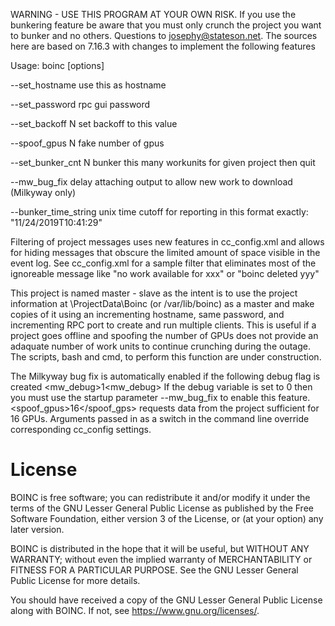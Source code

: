 WARNING - USE THIS PROGRAM AT YOUR OWN RISK. If you use the bunkering feature be aware
that you must only crunch the project you want to bunker and no others. Questions to josephy@stateson.net.
The sources here are based on 7.16.3 with changes to implement the following features

Usage: boinc [options]

--set_hostname <name>          use this as hostname
  
--set_password <password>      rpc gui password
  
--set_backoff N                set backoff to this value

--spoof_gpus N                 fake number of gpus

--set_bunker_cnt <project> N   bunker this many workunits for given project then quit
  
--mw_bug_fix                   delay attaching output to allow new work to download (Milkyway only)

--bunker_time_string <text>    unix time cutoff for reporting in this format exactly:  "11/24/2019T10:41:29"
                               
Filtering of project messages uses new features in cc_config.xml and allows for hiding messages that obscure the
limited amount of space visible in the event log.  See cc_config.xml for a sample filter that eliminates most
of the ignoreable message like "no work available for xxx" or "boinc deleted yyy"
                               
This project is named master - slave as the intent is to use the project information at \ProjectData\Boinc
(or /var/lib/boinc) as a master and make copies of it using an incrementing hostname, same password, and
incrementing RPC port to create and run multiple clients. This is useful if a project goes offline and
spoofing the number of GPUs does not provide an adaquate number of work units to continue crunching during
the outage. The scripts, bash and cmd, to perform this function are under construction.


The Milkyway bug fix is automatically enabled if the following debug flag is created
<mw_debug>1<mw_debug>
If the debug variable is set to 0 then you must use the startup parameter --mw_bug_fix to enable this feature.
<spoof_gpus>16</spoof_gps> requests data from the project sufficient for 16 GPUs.  Arguments passed in as a switch
in the command line override corresponding cc_config settings.

# License
BOINC is free software; you can redistribute it and/or modify it
under the terms of the GNU Lesser General Public License
as published by the Free Software Foundation,
either version 3 of the License, or (at your option) any later version.

BOINC is distributed in the hope that it will be useful,
but WITHOUT ANY WARRANTY; without even the implied warranty of
MERCHANTABILITY or FITNESS FOR A PARTICULAR PURPOSE.
See the GNU Lesser General Public License for more details.

You should have received a copy of the GNU Lesser General Public License
along with BOINC.  If not, see <https://www.gnu.org/licenses/>.
